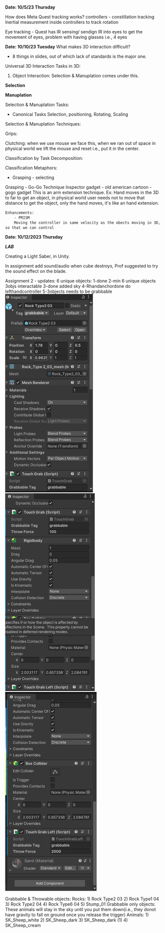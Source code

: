 **Date: 10/5/23 Thursday**

How does Meta Quest tracking works?
controllers - constillation tracking
Inertial measurement inside controllers to track rotation

Eye tracking - Quest has IR sensing/ sendign IR into eyes to get the movement of eyes, problem with having glasses i.e., 4 eyes

**Date: 10/10/23 Tuesday**
What makes 3D interaction difficult?
 - 8 things in slides, out of which lack of standards is the major one.

Universal 3D Interaction Tasks in 3D:
1) Object Interaction:
    Selection & Manuplation comes under this.

**Selection**

**Manuplation**

Selection & Manuplation Tasks:
- Canonical Tasks
    Selection, positioning, Rotating, Scaling

Selection & Manuplation Techniques:

Grips:

Clutching:
    when we use mouse we face this, when we ran out of space in physical world we lift the mouse and reset i.e., put it in the center.

Classification by Task Decomposition:

Classification Metaphors:
- Grasping - selecting 

Grasping - Go-Go Technique
    Inspector gadget - old american cartoon - gogo gadget
    This is an arm extension technique.
    Ex: Hand moves in the 3D to far to get an object, in physical world user needs not to move that distance to get the object, only the hand moves, it's like an hand extension.

    Enhancements: 
        - PRISM
        Moving the controller in same velocity as the obects moving in 3D, so that we can control

**Date: 10/12/2023 Thursday** 

***LAB***

Creating a Light Saber, in Unity.

In assignment add sound/audio when cube destroys, 
    Prof suggested to try the sound effect on the blade.


Assignment 2 - updates: 
6 unique objects:
1-done
2-min 6 unique objects
	3objs interactable
3-done added sky
4-Rhandanchordone
	do lefthandcontroller
5-3objects needs to be grabbable
![Alt text](image.png)
![Alt text](image-1.png)
![Alt text](image-2.png)


Grabbable & Throwable objects:
Rocks:
    1) Rock Type2 03
    2) Rock Type1 04
    3) Rock Type2 04
    4) Rock Type6 04
    5) Stump_01
Grabbable only objects:
These animals will stay in the sky until you put them down(i.e., they donot have gravity to fall on ground once you release the trigger)
Animals:
    1) SK_Sheep_white
    2) SK_Sheep_dark
    3) SK_Sheep_dark (1)
    4) SK_Sheep_cream